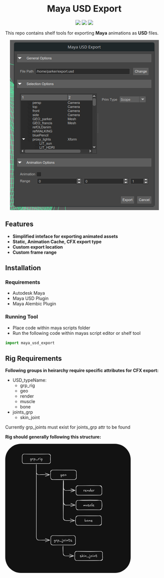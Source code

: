 <h1 align="center">Maya USD Export</h1>
<p align="center"}>
  <img src="https://img.shields.io/badge/Maya-37A5CC?style=for-the-badge&logo=autodeskmaya&logoColor=white">
  <img src="https://img.shields.io/badge/Python-FFD43B?style=for-the-badge&logo=python&logoColor=blue">
  <img src="https://img.shields.io/badge/Qt-41CD52?style=for-the-badge&logo=Qt&logoColor=white">
</p>

This repo contains shelf tools for exporting **Maya** animations as **USD** files.

<div align="center">
    <img src="screenshots/user_interface.png" alt="interface">
</div>

## Features
- **Simplified inteface for exporting animated assets**
- **Static, Animation Cache, CFX export type**
- **Custom export location**
- **Custom frame range**

## Installation
### Requirements
- Autodesk Maya
- Maya USD Plugin
- Maya Alembic Plugin

### Running Tool
- Place code within maya scripts folder
- Run the following code within mayas script editor or shelf tool
```python
import maya_usd_export
```

## Rig Requirements
**Following groups in heirarchy require specific attributes for CFX export:**
- USD_typeName:
  - grp_rig
  - geo
  - render
  - muscle
  - bone
- joints_grp
  - skin_joint

Currently grp_joints must exist for joints_grp attr to be found

**Rig should generally following this structure:**
<div align="left">
  <img src="screenshots/rig_hierarchy.png" alt="Rig Hierarchy" style="border-radius: 50px;" width="400">
</div>
